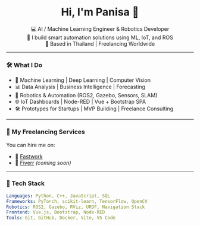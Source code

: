 <h1 align="center">Hi, I'm Panisa 👋</h1>

<p align="center">
  💻 AI / Machine Learning Engineer & Robotics Developer  
  <br/>
  🤖 I build smart automation solutions using ML, IoT, and ROS  
  <br/>
  📍 Based in Thailand | Freelancing Worldwide
</p>

---

### 🛠 What I Do

- 🧠 Machine Learning | Deep Learning | Computer Vision
- 📊 Data Analysis | Business Intelligence | Forecasting
- 🤖 Robotics & Automation (ROS2, Gazebo, Sensors, SLAM)
- 🌐 IoT Dashboards | Node-RED | Vue + Bootstrap SPA
- 🛠 Prototypes for Startups | MVP Building | Freelance Consulting

---

### 🚀 My Freelancing Services

You can hire me on:
- 🎯 [Fastwork](https://fastwork.co/user/pan6415)
- 💼 [Fiverr](#) *(coming soon)*

---

### 🧰 Tech Stack

```yaml
Languages: Python, C++, JavaScript, SQL  
Frameworks: PyTorch, scikit-learn, TensorFlow, OpenCV  
Robotics: ROS2, Gazebo, RViz, URDF, Navigation Stack  
Frontend: Vue.js, Bootstrap, Node-RED  
Tools: Git, GitHub, Docker, Vite, VS Code  
